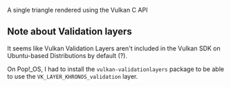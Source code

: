A single triangle rendered using the Vulkan C API


## Note about Validation layers

It seems like Vulkan Validation Layers aren't included in the Vulkan SDK on Ubuntu-based Distributions by default (?).

On Pop!_OS, I had to install the `vulkan-validationlayers` package to be able to use the `VK_LAYER_KHRONOS_validation` layer.
